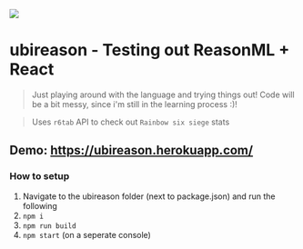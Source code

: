 ![](https://i.imgur.com/gqEFCI9.png)

# ubireason - Testing out ReasonML + React
> Just playing around with the language and trying things out! Code will be a bit messy, since i'm still in the learning process :)!

> Uses `r6tab` API to check out `Rainbow six siege` stats

## Demo: https://ubireason.herokuapp.com/

### How to setup
1. Navigate to the ubireason folder (next to package.json) and run the following
2. `npm i`
3. `npm run build`
4. `npm start` (on a seperate console)
